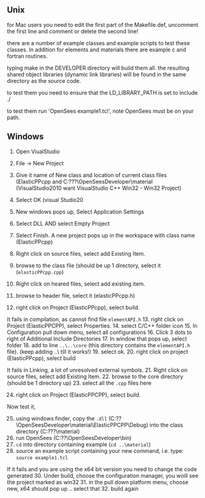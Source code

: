 
## Unix

for Mac users you need to edit the first part of the Makefile.def, uncomment
the first line and comment or delete the second line!


there are a number of example classes and example scripts to test these
classes. In addition for elements and materials there are example c and 
fortran routines.

typing make in the DEVELOPER directory will build them all. the resulting
shared object libraries (dynamic link libraries) will be found in the same
directory as the source code.

to test them you need to ensure that the LD_LIBRARY_PATH is set to include ./

to test them run 'OpenSees example1.tcl', note OpenSees must be on your path.

## Windows

1. Open ViualStudio
2. File -> New Project
3. Give it name of New class and location of current class files (ElasticPPcpp and C:\???\OpenSeesDeveloper\material (VisualStudio2010 want VisualStudio C++ Win32 - Win32 Project)
4. Select OK (visual Studio20
5. New windows pops up, Select Application Settings
6. Select DLL AND select Empty Project
7. Select Finish. A new project pops up in the workspace with class name (ElasticPPcpp)

8.  Right click on source files, select add Existing Item.
9.  browse to the class file (should be up 1 directory, select it (`elasticPPcpp.cpp`)
10. Right click on heared files, select add existing item.
11. browse to header file, select it (elasticPPcpp.h)

12. right click on Project (ElasticPPcpp), select build.

It fails in compilation, as cannot find file `elementAPI.h`
13. right click on Project (ElasticPPCPP), select Properties.
14. select C/C++ folder icon
15. In Configuration pull down menu, select all configurations
16. Click 3 dots to right of Additional Include Directories
17. In window that pops up, select folder
18. add to line `..\..\core` (this directory contains the `elementAPI.h` file). (keep adding ..\ till it works!)
19. select ok.
20. right click on project (ElasticPPcpp), select build

It fails in Linking, a lot of unresolved external symbols.
21. Right click on source files, select add Existing Item.
22. browse to the core directory (should be 1 directory up)
23. select all the `.cpp` files here

24. right click on Project (ElasticPPCPP), select build.


Now test it, 

25. using windows finder, copy the `.dll` (C:\??\OpenSeesDeveloper\material\ElasticPPCPP\Debug) into the class directory (C:\???\material\)
26. run OpenSees (C:\??\OpenSeesDeveloper\bin)
27. `cd` into directory containing example (`cd ..\material`)
28. source an example script containing your new command, i.e. type: `source example1.tcl`

If it fails and you are using the x64 bit version you need to change the code generated
30. Under build, choose the configuration manager, you woill see the project marked as win32
31. in the pull down platform menu, choose new, x64 should pop up .. select that
32. build again


